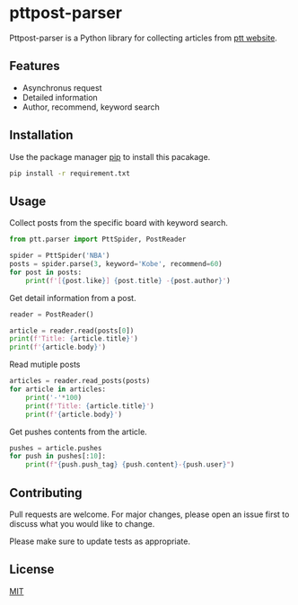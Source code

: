 # pttpost-parser

Pttpost-parser is a Python library for collecting articles from [ptt website](https://www.ptt.cc/bbs/index.html).


## Features
- Asynchronus request
- Detailed information
- Author, recommend, keyword search


## Installation
Use the package manager [pip](https://pip.pypa.io/en/stable/) to install this pacakage.
```bash
pip install -r requirement.txt
```


## Usage
Collect posts from the specific board with keyword search.
```python
from ptt.parser import PttSpider, PostReader

spider = PttSpider('NBA')
posts = spider.parse(3, keyword='Kobe', recommend=60)
for post in posts:
    print(f'[{post.like}] {post.title} -{post.author}')
```

Get detail information from a post.
```python
reader = PostReader()

article = reader.read(posts[0])
print(f'Title: {article.title}')
print(f'{article.body}')

```

Read mutiple posts
```python
articles = reader.read_posts(posts)
for article in articles:
    print('-'*100)
    print(f'Title: {article.title}')
    print(f'{article.body}')
```

Get pushes contents from the article.
```python
pushes = article.pushes
for push in pushes[:10]:
    print(f"{push.push_tag} {push.content}-{push.user}")
```


## Contributing
Pull requests are welcome. For major changes, please open an issue first to discuss what you would like to change.

Please make sure to update tests as appropriate.


## License
[MIT](https://choosealicense.com/licenses/mit/)